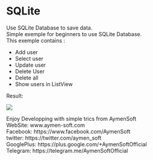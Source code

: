 # SQLite
<p>Use SQLite Database to save data.<br>
Simple exemple for beginners to use SQLite Database.<br>
This exemple contains :</p>
<ul>
	<li>Add user</li>
	<li>Select user</li>
	<li>Update user</li>
	<li>Delete User</li>
	<li>Delete all</li>
	<li>Show users in ListView</li>
</ul>
<p>Result:</p>
<p>
<img border="0" src="http://img11.hostingpics.net/pics/700422QuickMemo20161214120025.png"></p>
<p>
Enjoy Developping with simple trics from AymenSoft<br>
WebSite: www.aymen-soft.com<br>
Facebook: https://www.facebook.com/AymenSoft<br>
twitter: https://twitter.com/aymen_soft<br>
GooglePlus: https://plus.google.com/+AymenSoftOfficial<br>
Telegram: https://telegram.me/AymenSoftOfficial<br>
</p>
